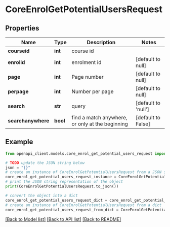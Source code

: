 # CoreEnrolGetPotentialUsersRequest


## Properties

Name | Type | Description | Notes
------------ | ------------- | ------------- | -------------
**courseid** | **int** | course id | 
**enrolid** | **int** | enrolment id | [default to null]
**page** | **int** | Page number | [default to null]
**perpage** | **int** | Number per page | [default to null]
**search** | **str** | query | [default to 'null']
**searchanywhere** | **bool** | find a match anywhere, or only at the beginning | [default to False]

## Example

```python
from openapi_client.models.core_enrol_get_potential_users_request import CoreEnrolGetPotentialUsersRequest

# TODO update the JSON string below
json = "{}"
# create an instance of CoreEnrolGetPotentialUsersRequest from a JSON string
core_enrol_get_potential_users_request_instance = CoreEnrolGetPotentialUsersRequest.from_json(json)
# print the JSON string representation of the object
print(CoreEnrolGetPotentialUsersRequest.to_json())

# convert the object into a dict
core_enrol_get_potential_users_request_dict = core_enrol_get_potential_users_request_instance.to_dict()
# create an instance of CoreEnrolGetPotentialUsersRequest from a dict
core_enrol_get_potential_users_request_from_dict = CoreEnrolGetPotentialUsersRequest.from_dict(core_enrol_get_potential_users_request_dict)
```
[[Back to Model list]](../README.md#documentation-for-models) [[Back to API list]](../README.md#documentation-for-api-endpoints) [[Back to README]](../README.md)



